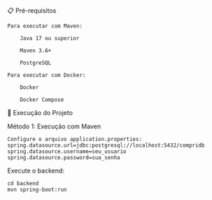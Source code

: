 📋  Pré-requisitos

    Para executar com Maven:

        Java 17 ou superior

        Maven 3.6+

        PostgreSQL

    Para executar com Docker:

        Docker

        Docker Compose

🚀 Execução do Projeto

Método 1: Execução com Maven
```
Configure o arquivo application.properties:
spring.datasource.url=jdbc:postgresql://localhost:5432/compridb
spring.datasource.username=seu_usuario
spring.datasource.password=sua_senha
```
Execute o backend:
```
cd backend
mvn spring-boot:run
```
